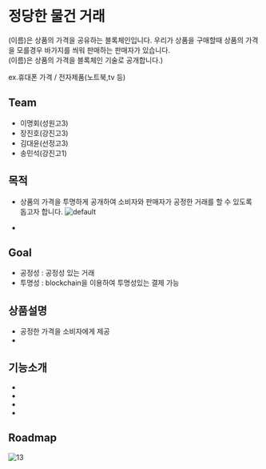 # 정당한 물건 거래
(이름)은 상품의 가격을 공유하는 블록체인입니다. 우리가 상품을 구매할때 상품의 가격을 모를경우 바가지를 씌워 판매하는 판매자가 있습니다.  
(이름)은 상품의 가격을 블록체인 기술로 공개합니다.)  

ex.휴대폰 가격 / 전자제품(노트북,tv 등)

## Team
- 이명회(성원고3)
- 장진호(강진고3)
- 김대윤(선정고3)
- 송민석(강진고1)


## 목적
- 상품의 가격을 투명하게 공개하여 소비자와 판매자가 공정한 거래를 할 수 있도록 돕고자 합니다.
![default](https://user-images.githubusercontent.com/35838706/44032951-be3f96b2-9f43-11e8-89d5-c516eb5cd25c.PNG)

- 
## Goal 
- 공정성 : 공정성 있는 거래
- 투명성 : blockchain을 이용하여 투명성있는 결제 가능

## 상품설명
- 공정한 가격을 소비자에게 제공
- 

## 기능소개
- 
- 
- 
- 

## Roadmap
![13](https://user-images.githubusercontent.com/35838706/44015063-1ee509c8-9f0a-11e8-9860-d954f93db8cc.PNG)
